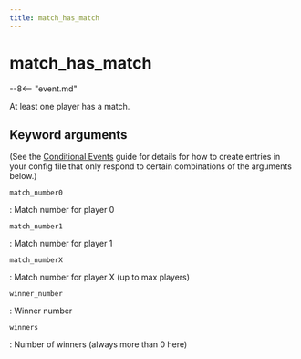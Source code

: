 ```yaml
---
title: match_has_match
---
```


# match_has_match


--8<-- "event.md"

At least one player has a match.

## Keyword arguments

(See the [Conditional Events](overview/conditional.md)
guide for details for how to create entries in your config file that
only respond to certain combinations of the arguments below.)

`match_number0`

:   Match number for player 0

`match_number1`

:   Match number for player 1

`match_numberX`

:   Match number for player X (up to max players)

`winner_number`

:   Winner number

`winners`

:   Number of winners (always more than 0 here)
